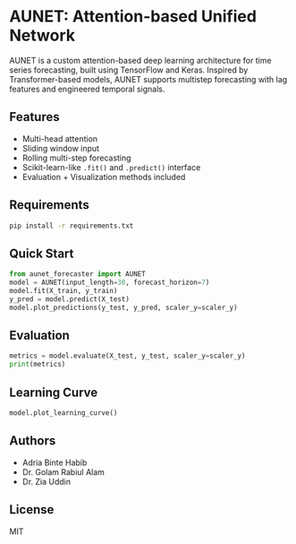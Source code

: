 # AUNET: Attention-based Unified Network
AUNET is a custom attention-based deep learning architecture for time series forecasting, built using TensorFlow and Keras. Inspired by Transformer-based models, AUNET supports multistep forecasting with lag features and engineered temporal signals.

## Features
- Multi-head attention
- Sliding window input
- Rolling multi-step forecasting
- Scikit-learn-like `.fit()` and `.predict()` interface
- Evaluation + Visualization methods included

## Requirements
```bash
pip install -r requirements.txt
```

## Quick Start

```python
from aunet_forecaster import AUNET
model = AUNET(input_length=30, forecast_horizon=7)
model.fit(X_train, y_train)
y_pred = model.predict(X_test)
model.plot_predictions(y_test, y_pred, scaler_y=scaler_y)
```

## Evaluation
```python
metrics = model.evaluate(X_test, y_test, scaler_y=scaler_y)
print(metrics)
```

## Learning Curve
```python
model.plot_learning_curve()
```

## Authors
- Adria Binte Habib
- Dr. Golam Rabiul Alam
- Dr. Zia Uddin

## License
MIT
